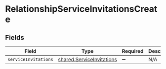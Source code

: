 # RelationshipServiceInvitationsCreate


## Fields

| Field                                                                  | Type                                                                   | Required                                                               | Description                                                            |
| ---------------------------------------------------------------------- | ---------------------------------------------------------------------- | ---------------------------------------------------------------------- | ---------------------------------------------------------------------- |
| `serviceInvitations`                                                   | [shared.ServiceInvitations](../../models/shared/serviceinvitations.md) | :heavy_minus_sign:                                                     | N/A                                                                    |